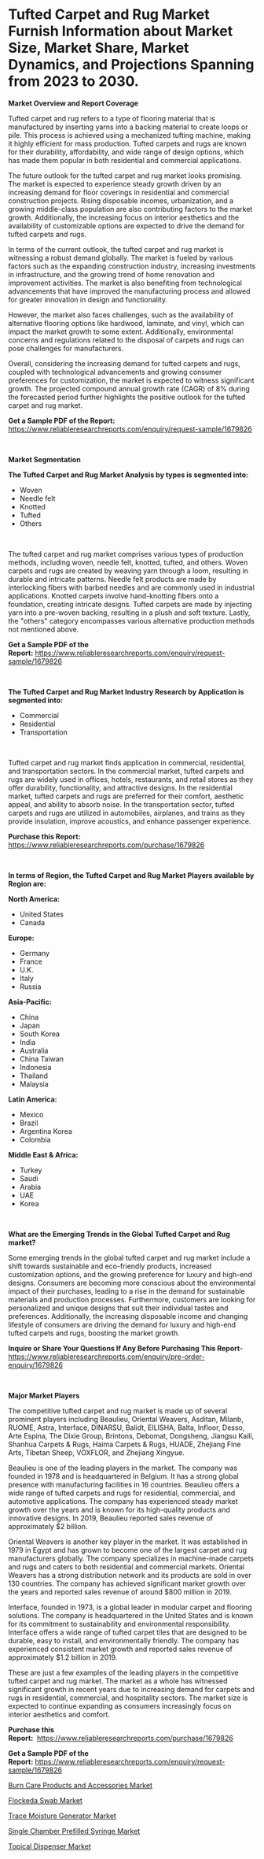 <p><h1>Tufted Carpet and Rug Market Furnish Information about Market Size, Market Share, Market Dynamics, and Projections Spanning from 2023 to 2030.</h1></p><p><strong>Market Overview and Report Coverage</strong></p>
<p><p>Tufted carpet and rug refers to a type of flooring material that is manufactured by inserting yarns into a backing material to create loops or pile. This process is achieved using a mechanized tufting machine, making it highly efficient for mass production. Tufted carpets and rugs are known for their durability, affordability, and wide range of design options, which has made them popular in both residential and commercial applications.</p><p>The future outlook for the tufted carpet and rug market looks promising. The market is expected to experience steady growth driven by an increasing demand for floor coverings in residential and commercial construction projects. Rising disposable incomes, urbanization, and a growing middle-class population are also contributing factors to the market growth. Additionally, the increasing focus on interior aesthetics and the availability of customizable options are expected to drive the demand for tufted carpets and rugs.</p><p>In terms of the current outlook, the tufted carpet and rug market is witnessing a robust demand globally. The market is fueled by various factors such as the expanding construction industry, increasing investments in infrastructure, and the growing trend of home renovation and improvement activities. The market is also benefiting from technological advancements that have improved the manufacturing process and allowed for greater innovation in design and functionality.</p><p>However, the market also faces challenges, such as the availability of alternative flooring options like hardwood, laminate, and vinyl, which can impact the market growth to some extent. Additionally, environmental concerns and regulations related to the disposal of carpets and rugs can pose challenges for manufacturers.</p><p>Overall, considering the increasing demand for tufted carpets and rugs, coupled with technological advancements and growing consumer preferences for customization, the market is expected to witness significant growth. The projected compound annual growth rate (CAGR) of 8% during the forecasted period further highlights the positive outlook for the tufted carpet and rug market.</p></p>
<p><strong>Get a Sample PDF of the Report:</strong> <a href="https://www.reliableresearchreports.com/enquiry/request-sample/1679826">https://www.reliableresearchreports.com/enquiry/request-sample/1679826</a></p>
<p>&nbsp;</p>
<p><strong>Market Segmentation</strong></p>
<p><strong>The Tufted Carpet and Rug Market Analysis by types is segmented into:</strong></p>
<p><ul><li>Woven</li><li>Needle felt</li><li>Knotted</li><li>Tufted</li><li>Others</li></ul></p>
<p>&nbsp;</p>
<p><p>The tufted carpet and rug market comprises various types of production methods, including woven, needle felt, knotted, tufted, and others. Woven carpets and rugs are created by weaving yarn through a loom, resulting in durable and intricate patterns. Needle felt products are made by interlocking fibers with barbed needles and are commonly used in industrial applications. Knotted carpets involve hand-knotting fibers onto a foundation, creating intricate designs. Tufted carpets are made by injecting yarn into a pre-woven backing, resulting in a plush and soft texture. Lastly, the "others" category encompasses various alternative production methods not mentioned above.</p></p>
<p><strong>Get a Sample PDF of the Report:</strong>&nbsp;<a href="https://www.reliableresearchreports.com/enquiry/request-sample/1679826">https://www.reliableresearchreports.com/enquiry/request-sample/1679826</a></p>
<p>&nbsp;</p>
<p><strong>The Tufted Carpet and Rug Market Industry Research by Application is segmented into:</strong></p>
<p><ul><li>Commercial</li><li>Residential</li><li>Transportation</li></ul></p>
<p>&nbsp;</p>
<p><p>Tufted carpet and rug market finds application in commercial, residential, and transportation sectors. In the commercial market, tufted carpets and rugs are widely used in offices, hotels, restaurants, and retail stores as they offer durability, functionality, and attractive designs. In the residential market, tufted carpets and rugs are preferred for their comfort, aesthetic appeal, and ability to absorb noise. In the transportation sector, tufted carpets and rugs are utilized in automobiles, airplanes, and trains as they provide insulation, improve acoustics, and enhance passenger experience.</p></p>
<p><strong>Purchase this Report:</strong>&nbsp; <a href="https://www.reliableresearchreports.com/purchase/1679826">https://www.reliableresearchreports.com/purchase/1679826</a></p>
<p>&nbsp;</p>
<p><strong>In terms of Region, the Tufted Carpet and Rug Market Players available by Region are:</strong></p>
<p>
    <p> <strong> North America: </strong>
        <ul>
            <li>United States</li>
            <li>Canada</li>
        </ul>
        </p> 
    <p> <strong> Europe: </strong>
        <ul>
            <li>Germany</li>
            <li>France</li>
            <li>U.K.</li>
            <li>Italy</li>
            <li>Russia</li>
        </ul>
        </p> 
    <p> <strong> Asia-Pacific: </strong>
        <ul>
            <li>China</li>
            <li>Japan</li>
            <li>South Korea</li>
            <li>India</li>
            <li>Australia</li>
            <li>China Taiwan</li>
            <li>Indonesia</li>
            <li>Thailand</li>
            <li>Malaysia</li>
        </ul>
        </p> 
    <p> <strong> Latin America: </strong>
        <ul>
            <li>Mexico</li>
            <li>Brazil</li>
            <li>Argentina Korea</li>
            <li>Colombia</li>
        </ul>
        </p> 
    <p> <strong> Middle East & Africa: </strong>
        <ul>
            <li>Turkey</li>
            <li>Saudi</li>
            <li>Arabia</li>
            <li>UAE</li>
            <li>Korea</li>
        </ul>
    </p>
    </p>
<p>&nbsp;</p>
<p><strong>What are the Emerging Trends in the Global Tufted Carpet and Rug market?</strong></p>
<p><p>Some emerging trends in the global tufted carpet and rug market include a shift towards sustainable and eco-friendly products, increased customization options, and the growing preference for luxury and high-end designs. Consumers are becoming more conscious about the environmental impact of their purchases, leading to a rise in the demand for sustainable materials and production processes. Furthermore, customers are looking for personalized and unique designs that suit their individual tastes and preferences. Additionally, the increasing disposable income and changing lifestyle of consumers are driving the demand for luxury and high-end tufted carpets and rugs, boosting the market growth.</p></p>
<p><strong>Inquire or Share Your Questions If Any Before Purchasing This Report</strong>- <a href="https://www.reliableresearchreports.com/enquiry/pre-order-enquiry/1679826">https://www.reliableresearchreports.com/enquiry/pre-order-enquiry/1679826</a></p>
<p>&nbsp;</p>
<p><strong>Major Market Players</strong></p>
<p><p>The competitive tufted carpet and rug market is made up of several prominent players including Beaulieu, Oriental Weavers, Asditan, Milanb, RUOME, Astra, Interface, DINARSU, Balidt, EILISHA, Balta, Infloor, Desso, Arte Espina, The Dixie Group, Brintons, Debomat, Dongsheng, Jiangsu Kaili, Shanhua Carpets & Rugs, Haima Carpets & Rugs, HUADE, Zhejiang Fine Arts, Tibetan Sheep, VOXFLOR, and Zhejiang Xingyue.</p><p>Beaulieu is one of the leading players in the market. The company was founded in 1978 and is headquartered in Belgium. It has a strong global presence with manufacturing facilities in 16 countries. Beaulieu offers a wide range of tufted carpets and rugs for residential, commercial, and automotive applications. The company has experienced steady market growth over the years and is known for its high-quality products and innovative designs. In 2019, Beaulieu reported sales revenue of approximately $2 billion.</p><p>Oriental Weavers is another key player in the market. It was established in 1979 in Egypt and has grown to become one of the largest carpet and rug manufacturers globally. The company specializes in machine-made carpets and rugs and caters to both residential and commercial markets. Oriental Weavers has a strong distribution network and its products are sold in over 130 countries. The company has achieved significant market growth over the years and reported sales revenue of around $800 million in 2019.</p><p>Interface, founded in 1973, is a global leader in modular carpet and flooring solutions. The company is headquartered in the United States and is known for its commitment to sustainability and environmental responsibility. Interface offers a wide range of tufted carpet tiles that are designed to be durable, easy to install, and environmentally friendly. The company has experienced consistent market growth and reported sales revenue of approximately $1.2 billion in 2019.</p><p>These are just a few examples of the leading players in the competitive tufted carpet and rug market. The market as a whole has witnessed significant growth in recent years due to increasing demand for carpets and rugs in residential, commercial, and hospitality sectors. The market size is expected to continue expanding as consumers increasingly focus on interior aesthetics and comfort.</p></p>
<p><strong>Purchase this Report:</strong>&nbsp;&nbsp;<a href="https://www.reliableresearchreports.com/purchase/1679826">https://www.reliableresearchreports.com/purchase/1679826</a></p>
<p></p>
<p><strong>Get a Sample PDF of the Report:</strong>&nbsp;<a href="https://www.reliableresearchreports.com/enquiry/request-sample/1679826">https://www.reliableresearchreports.com/enquiry/request-sample/1679826</a></p>
<p><p><a href="https://www.linkedin.com/pulse/burn-care-products-accessories-market-size-growth-forecast-t7ric/">Burn Care Products and Accessories Market</a></p><p><a href="https://www.linkedin.com/pulse/flockeda-swab-market-size-2023-2030-global-industrial-qgu6c/">Flockeda Swab Market</a></p><p><a href="https://medium.com/@candaceking17/trace-moisture-generator-nbsp-market-focuses-on-market-share-size-and-projected-forecast-till-2030-2175033cf0fa">Trace Moisture Generator Market</a></p><p><a href="https://github.com/Chiragrp25/Market-Research-Report-List-1/blob/main/single-chamber-prefilled-syringe-market.md">Single Chamber Prefilled Syringe Market</a></p><p><a href="https://issuu.com/reportprime-2/docs/topical-dispenser-market-size-2030.pptx?fr=xKAE9_zU1NQ">Topical Dispenser Market</a></p></p>